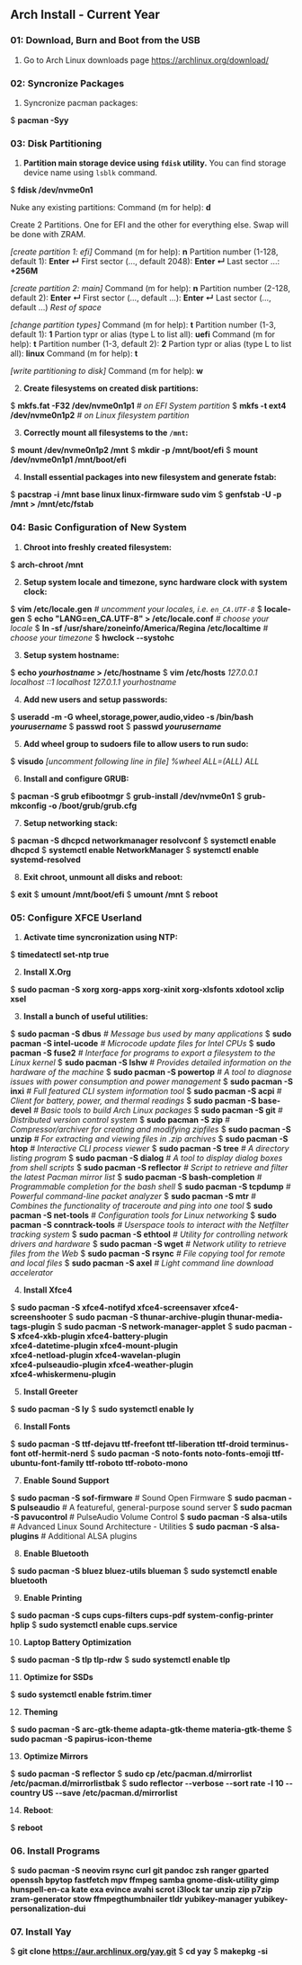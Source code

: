 ## Arch Install - Current Year

### 01: Download, Burn and Boot from the USB

1. Go to Arch Linux downloads page https://archlinux.org/download/

### 02: Syncronize Packages

1. Syncronize pacman packages:

$ <b>pacman -Syy</b>

### 03: Disk Partitioning

1. **Partition main storage device using `fdisk` utility.** You can find storage device name using `lsblk` command.

$ <b>fdisk /dev/nvme0n1</b>

Nuke any existing partitions: Command (m for help): <b>d</b>

Create 2 Partitions. One for EFI and the other for everything else. Swap will be done with ZRAM.

<i>[create partition 1: efi]</i>
Command (m for help): <b>n</b>
Partition number (1-128, default 1): <b>Enter &crarr;</b>
First sector (..., default 2048): <b>Enter &crarr;</b>
Last sector ...: <b>+256M</b>

<i>[create partition 2: main]</i>
Command (m for help): <b>n</b>
Partition number (2-128, default 2): <b>Enter &crarr;</b>
First sector (..., default ...): <b>Enter &crarr;</b>
Last sector (..., default ...) <i>Rest of space</i>

<i>[change partition types]</i>
Command (m for help): <b>t</b>
Partition number (1-3, default 1): <b>1</b>
Partion typr or alias (type L to list all): <b>uefi</b>
Command (m for help): <b>t</b>
Partition number (1-3, default 2): <b>2</b>
Partion typr or alias (type L to list all): <b>linux</b>
Command (m for help): <b>t</b>

<i>[write partitioning to disk]</i>
Command (m for help): <b>w</b>

2. **Create filesystems on created disk partitions:**

$ <b>mkfs.fat -F32 /dev/nvme0n1p1</b> <i># on EFI System partition</i>
$ <b>mkfs -t ext4 /dev/nvme0n1p2</b>   <i># on Linux filesystem partition</i>

3. **Correctly mount all filesystems to the `/mnt`:**

$ <b>mount /dev/nvme0n1p2 /mnt</b>
$ <b>mkdir -p /mnt/boot/efi</b>
$ <b>mount /dev/nvme0n1p1 /mnt/boot/efi</b>

4. **Install essential packages into new filesystem and generate fstab:**

$ <b>pacstrap -i /mnt base linux linux-firmware sudo vim</b>
$ <b>genfstab -U -p /mnt > /mnt/etc/fstab</b>

### 04: Basic Configuration of New System

1. **Chroot into freshly created filesystem:**

$ <b>arch-chroot /mnt</b>

2. **Setup system locale and timezone, sync hardware clock with system clock:**

$ <b>vim /etc/locale.gen</b>   <i># uncomment your locales, i.e. `en_CA.UTF-8`</i>
$ <b>locale-gen</b>
$ <b>echo "LANG=en_CA.UTF-8" > /etc/locale.conf</b>                <i># choose your locale</i>
$ <b>ln -sf /usr/share/zoneinfo/America/Regina /etc/localtime</b>   <i># choose your timezone</i>
$ <b>hwclock --systohc</b>

3. **Setup system hostname:**

$ <b>echo <i>yourhostname</i> > /etc/hostname</b>
$ <b>vim /etc/hosts</b>
    <i>127.0.0.1 localhost</i>
    <i>::1       localhost</i>
    <i>127.0.1.1 yourhostname</i>

4. **Add new users and setup passwords:**

$ <b>useradd -m -G wheel,storage,power,audio,video -s /bin/bash <i>yourusername</i></b>
$ <b>passwd root</b>
$ <b>passwd <i>yourusername</i></b>

5. **Add wheel group to sudoers file to allow users to run sudo:**

$ <b>visudo</b>
    <i>[uncomment following line in file]</i>
    <i>%wheel ALL=(ALL) ALL</i>

6. **Install and configure GRUB:**

$ <b>pacman -S grub efibootmgr</b>
$ <b>grub-install /dev/nvme0n1</b>
$ <b>grub-mkconfig -o /boot/grub/grub.cfg</b>

7. **Setup networking stack:**

$ <b>pacman -S dhcpcd networkmanager resolvconf</b>
$ <b>systemctl enable dhcpcd</b>
$ <b>systemctl enable NetworkManager</b>
$ <b>systemctl enable systemd-resolved</b>

8. **Exit chroot, unmount all disks and reboot:**

$ <b>exit</b>
$ <b>umount /mnt/boot/efi</b>
$ <b>umount /mnt</b>
$ <b>reboot</b>

### 05: Configure XFCE Userland

1. **Activate time syncronization using NTP:**

$ <b>timedatectl set-ntp true</b>

2. **Install X.Org**

$ <b>sudo pacman -S xorg xorg-apps xorg-xinit xorg-xlsfonts xdotool xclip xsel</b>

3. **Install a bunch of useful utilities:**

$ <b>sudo pacman -S dbus</b>              <i># Message bus used by many applications</i>
$ <b>sudo pacman -S intel-ucode</b>       <i># Microcode update files for Intel CPUs</i>
$ <b>sudo pacman -S fuse2</b>             <i># Interface for programs to export a filesystem to the Linux kernel</i>
$ <b>sudo pacman -S lshw</b>              <i># Provides detailed information on the hardware of the machine</i>
$ <b>sudo pacman -S powertop</b>          <i># A tool to diagnose issues with power consumption and power management</i>
$ <b>sudo pacman -S inxi</b>              <i># Full featured CLI system information tool</i>
$ <b>sudo pacman -S acpi</b>              <i># Client for battery, power, and thermal readings</i>
$ <b>sudo pacman -S base-devel</b>        <i># Basic tools to build Arch Linux packages</i>
$ <b>sudo pacman -S git</b>               <i># Distributed version control system</i>
$ <b>sudo pacman -S zip</b>               <i># Compressor/archiver for creating and modifying zipfiles</i>
$ <b>sudo pacman -S unzip</b>             <i># For extracting and viewing files in .zip archives</i>
$ <b>sudo pacman -S htop</b>              <i># Interactive CLI process viewer</i>
$ <b>sudo pacman -S tree</b>              <i># A directory listing program</i>
$ <b>sudo pacman -S dialog</b>            <i># A tool to display dialog boxes from shell scripts</i>
$ <b>sudo pacman -S reflector</b>         <i># Script to retrieve and filter the latest Pacman mirror list</i>
$ <b>sudo pacman -S bash-completion</b>   <i># Programmable completion for the bash shell</i>
$ <b>sudo pacman -S tcpdump</b>           <i># Powerful command-line packet analyzer</i>
$ <b>sudo pacman -S mtr</b>               <i># Combines the functionality of traceroute and ping into one tool</i>
$ <b>sudo pacman -S net-tools</b>         <i># Configuration tools for Linux networking</i>
$ <b>sudo pacman -S conntrack-tools</b>   <i># Userspace tools to interact with the Netfilter tracking system</i>
$ <b>sudo pacman -S ethtool</b>           <i># Utility for controlling network drivers and hardware</i>
$ <b>sudo pacman -S wget</b>              <i># Network utility to retrieve files from the Web</i>
$ <b>sudo pacman -S rsync</b>             <i># File copying tool for remote and local files</i>
$ <b>sudo pacman -S axel</b>              <i># Light command line download accelerator</i>

4. **Install Xfce4**

$ <b>sudo pacman -S xfce4-notifyd xfce4-screensaver xfce4-screenshooter</b>
$ <b>sudo pacman -S thunar-archive-plugin thunar-media-tags-plugin</b>
$ <b>sudo pacman -S network-manager-applet</b>
$ <b>sudo pacman -S xfce4-xkb-plugin         xfce4-battery-plugin \
                 xfce4-datetime-plugin    xfce4-mount-plugin   \
                 xfce4-netload-plugin     xfce4-wavelan-plugin \
                 xfce4-pulseaudio-plugin  xfce4-weather-plugin \
                 xfce4-whiskermenu-plugin</b>

5. **Install Greeter**

$ <b>sudo pacman -S ly</b>
$ <b>sudo systemctl enable ly</b>

6. **Install Fonts**

$ <b>sudo pacman -S ttf-dejavu ttf-freefont ttf-liberation ttf-droid terminus-font otf-hermit-nerd</b>
$ <b>sudo pacman -S noto-fonts noto-fonts-emoji ttf-ubuntu-font-family ttf-roboto ttf-roboto-mono</b>

7. **Enable Sound Support**

$ <b>sudo pacman -S sof-firmware</b>    # Sound Open Firmware
$ <b>sudo pacman -S pulseaudio</b>      # A featureful, general-purpose sound server
$ <b>sudo pacman -S pavucontrol</b>     # PulseAudio Volume Control
$ <b>sudo pacman -S alsa-utils</b>      # Advanced Linux Sound Architecture - Utilities
$ <b>sudo pacman -S alsa-plugins</b>    # Additional ALSA plugins

8. **Enable Bluetooth**

$ <b>sudo pacman -S bluez bluez-utils blueman</b>
$ <b>sudo systemctl enable bluetooth</b>

9. **Enable Printing**

$ <b>sudo pacman -S cups cups-filters cups-pdf system-config-printer hplip</b>
$ <b>sudo systemctl enable cups.service</b>

10. **Laptop Battery Optimization** 

$ <b>sudo pacman -S tlp tlp-rdw</b>
$ <b>sudo systemctl enable tlp</b>

11. **Optimize for SSDs**

$ <b>sudo systemctl enable fstrim.timer</b>

12. **Theming**

$ <b>sudo pacman -S arc-gtk-theme adapta-gtk-theme materia-gtk-theme</b>
$ <b>sudo pacman -S papirus-icon-theme</b>

13. **Optimize Mirrors**

$ <b>sudo pacman -S reflector</b>
$ <b>sudo cp /etc/pacman.d/mirrorlist /etc/pacman.d/mirrorlistbak</b>
$ <b>sudo reflector --verbose --sort rate -l 10 --country US --save /etc/pacman.d/mirrorlist</b>

14. **Reboot**:

$ <b>reboot</b>

### 06. Install Programs

$ <b>sudo pacman -S neovim rsync curl git pandoc zsh ranger gparted openssh bpytop fastfetch mpv ffmpeg samba gnome-disk-utility gimp hunspell-en-ca kate exa evince avahi scrot i3lock tar unzip zip p7zip zram-generator stow ffmpegthumbnailer tldr yubikey-manager yubikey-personalization-dui</b>

### 07. Install Yay

$ <b>git clone https://aur.archlinux.org/yay.git</b>
$ <b>cd yay</b>
$ <b>makepkg -si</b>



